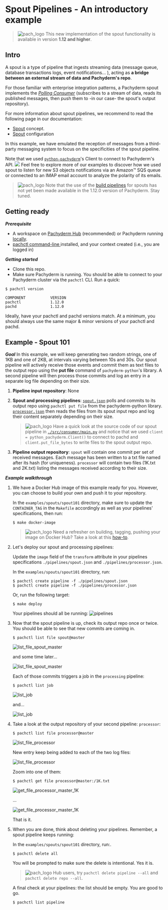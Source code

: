 # Spout Pipelines - An introductory example
>![pach_logo](./img/pach_logo.svg) This new implementation of the spout functionality is available in version **1.12 and higher**.


## Intro
A spout is a type of pipeline that ingests 
streaming data (message queue, database transactions logs,
event notifications... ), 
acting as **a bridge
between an external stream of data and Pachyderm's repo**.

For those familiar with enterprise integration patterns,
a Pachyderm spout implements the
*[Polling Consumer](https://www.enterpriseintegrationpatterns.com/patterns/messaging/PollingConsumer.html)* 
(subscribes to a stream of data,
reads its published messages, 
then push them to -in our case- the spout's output repository).

For more information about spout pipelines,
we recommend to read the following page in our documentation:

- [Spout](https://docs.pachyderm.com/latest/concepts/pipeline-concepts/pipeline/spout/) concept.
- [Spout](https://docs.pachyderm.com/latest/reference/pipeline_spec/#spout-optional) configuration 


In this example, we have emulated the reception 
of messages from a third-party messaging system
to focus on the specificities of the spout pipeline.

Note that we used [`python-pachyderm`](https://github.com/pachyderm/python-pachyderm)'s Client to connect to Pachyderm's API.
![](./img/spout101.png)
Feel free to explore more of our examples
to discover how we used spout to listen
for new S3 objects notifications via an Amazon™ SQS queue
or connected to an IMAP email account
to analyze the polarity of its emails.


>![pach_logo](./img/pach_logo.svg) Note that the use
of the [build pipelines](https://docs.pachyderm.com/latest/how-tos/developer-workflow/build-pipelines/) for spouts has not yet been made available
in the 1.12.0 version of Pachyderm. Stay tuned.

## Getting ready
***Prerequisite***
- A workspace on [Pachyderm Hub](https://docs.pachyderm.com/latest/pachhub/pachhub_getting_started/) (recommended) or Pachyderm running [locally](https://docs.pachyderm.com/latest/getting_started/local_installation/).
- [pachctl command-line ](https://docs.pachyderm.com/latest/getting_started/local_installation/#install-pachctl) installed, and your context created (i.e., you are logged in)

***Getting started***
- Clone this repo.
- Make sure Pachyderm is running. You should be able to connect to your Pachyderm cluster via the `pachctl` CLI. 
Run a quick:
```shell
$ pachctl version

COMPONENT           VERSION
pachctl             1.12.0
pachd               1.12.0
```
Ideally, have your pachctl and pachd versions match. At a minimum, you should always use the same major & minor versions of your pachctl and pachd. 

## Example - Spout 101 
***Goal***
In this example,
we will keep generating two random strings, 
one of 1KB and one of 2KB,
at intervals varying between 10s and 30s.
Our spout pipeline will actively receive
those events and commit them as text files
to the output repo 
using the **put file** command
of `pachyderm-python`'s library. 
A second pipeline will then process those commits
and log an entry in a separate log file
depending on their size.


1. **Pipeline input repository**: None

1. **Spout and processing pipelines**: [`spout.json`](./pipelines/spout.json) polls and commits to its output repo using `pachctl put file` from the pachyderm-python library.  [`processor.json`](./pipelines/processor.json) then reads the files from its spout input repo and log their content separately depending on their size.

    >![pach_logo](./img/pach_logo.svg) Have a quick look at the source code of our spout pipeline in [`./src/consumer/main.py`](./src/consumer/main.py) and notice that we used `client = python_pachyderm.Client()` to connect to pachd and `client.put_file_bytes` to write files to the spout output repo. 


1. **Pipeline output repository**: `spout` will contain one commit per set of received messages. Each message has been written to a txt file named after its hash (for uniqueness). `processor` will contain two files (1K.txt and 2K.txt) listing the messages received according to their size.


***Example walkthrough***

1.  We have a Docker Hub image of this example ready for you.
    However, you can choose to build your own and push it to your repository.
    
    In the `examples/spouts/spout101` directory,
    make sure to update the 
    `CONTAINER_TAG` in the `Makefile` accordingly
    as well as your pipelines' specifications,
    then run:
    ```shell
    $ make docker-image
    ```
    >![pach_logo](./img/pach_logo.svg) Need a refresher on building, tagging, pushing your image on Docker Hub? Take a look at this [how-to](https://docs.pachyderm.com/latest/how-tos/developer-workflow/working-with-pipelines/).

1. Let's deploy our spout and processing pipelines: 

    Update the `image` field of the `transform` attribute in your pipelines specifications `./pipelines/spout.json` and `./pipelines/processor.json`.

    In the `examples/spouts/spout101` directory, run:
    ```shell
	$ pachctl create pipeline -f ./pipelines/spout.json
	$ pachctl create pipeline -f ./pipelines/processor.json
    ```
    Or, run the following target: 
    ```shell
    $ make deploy
    ```
    Your pipelines  should all be running:
    ![pipelines](./img/pachctl_list_pipeline.png)  

1. Now that the spout pipeline is up, check its output repo once or twice. 
    You should be able to see that new commits are coming in.
    
    ```shell
    $ pachctl list file spout@master
    ```
    ![list_file_spout_master](./img/pachctl_list_file_spout_master.png)

    and some time later...

    ![list_file_spout_master](./img/pachctl_list_file_spout_master_later.png)
    
    Each of those commits triggers a job in the `processing` pipeline:
    ```shell
    $ pachctl list job
    ```

    ![list_job](./img/pachctl_list_job.png)

    and...

    ![list_job](./img/pachctl_list_job_later.png)

1. Take a look at the output repository of your second pipeline: `processor`:
    ```shell
    $ pachctl list file processor@master
    ```

    ![list_file_processor](./img/pachctl_list_file_processor_master.png)

    New entry keep being added to each of the two log files:
    
    ![list_file_processor](./img/pachctl_list_file_processor_master_later.png)

    Zoom into one of them:
    ```shell
    $ pachctl get file processor@master:/1K.txt
    ```
    ![get_file_processor_master_1K](./img/pachctl_get_file_processor_master_1K.png)

    ...

    ![get_file_processor_master_1K](./img/pachctl_get_file_processor_master_1K_later.png)   

    That is it. 

1. When you are done, think about deleting your pipelines.
Remember, a spout pipeline keeps running: 

    In the `examples/spouts/spout101` directory, run:.
    ```shell
    $ pachctl delete all
    ```
    You will be prompted to make sure the delete is intentional. Yes it is. 

     >![pach_logo](./img/pach_logo.svg) Hub users, try `pachctl delete pipeline --all` and `pachctl delete repo --all`.
   
   
    
    A final check at your pipelines: the list should be empty. You are good to go.
    ```shell
    $ pachctl list pipeline
    ```
